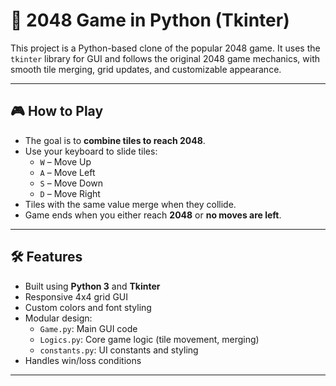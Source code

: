 # 🧩 2048 Game in Python (Tkinter)

This project is a Python-based clone of the popular 2048 game. It uses the `tkinter` library for GUI and follows the original 2048 game mechanics, with smooth tile merging, grid updates, and customizable appearance.

---

## 🎮 How to Play

- The goal is to **combine tiles to reach 2048**.
- Use your keyboard to slide tiles:
  - `W` – Move Up
  - `A` – Move Left
  - `S` – Move Down
  - `D` – Move Right
- Tiles with the same value merge when they collide.
- Game ends when you either reach **2048** or **no moves are left**.

---

## 🛠 Features

- Built using **Python 3** and **Tkinter**
- Responsive 4x4 grid GUI
- Custom colors and font styling
- Modular design:
  - `Game.py`: Main GUI code
  - `Logics.py`: Core game logic (tile movement, merging)
  - `constants.py`: UI constants and styling
- Handles win/loss conditions

---


